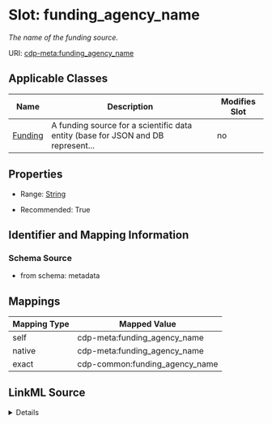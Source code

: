 

# Slot: funding_agency_name


_The name of the funding source._



URI: [cdp-meta:funding_agency_name](metadatafunding_agency_name)



<!-- no inheritance hierarchy -->





## Applicable Classes

| Name | Description | Modifies Slot |
| --- | --- | --- |
| [Funding](Funding.md) | A funding source for a scientific data entity (base for JSON and DB represent... |  no  |







## Properties

* Range: [String](String.md)

* Recommended: True





## Identifier and Mapping Information







### Schema Source


* from schema: metadata




## Mappings

| Mapping Type | Mapped Value |
| ---  | ---  |
| self | cdp-meta:funding_agency_name |
| native | cdp-meta:funding_agency_name |
| exact | cdp-common:funding_agency_name |




## LinkML Source

<details>
```yaml
name: funding_agency_name
description: The name of the funding source.
from_schema: metadata
exact_mappings:
- cdp-common:funding_agency_name
rank: 1000
alias: funding_agency_name
owner: Funding
domain_of:
- Funding
range: string
recommended: true
inlined: true
inlined_as_list: true

```
</details>